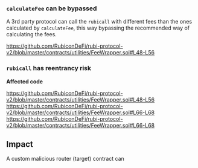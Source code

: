 ### `calculateFee` can be bypassed

A 3rd party protocol can call the `rubicall` with different fees than the ones calculated by `calculateFee`, this way bypassing the recommended way of calculating the fees. 

https://github.com/RubiconDeFi/rubi-protocol-v2/blob/master/contracts/utilities/FeeWrapper.sol#L48-L56

### `rubicall` has reentrancy risk

**Affected code**

https://github.com/RubiconDeFi/rubi-protocol-v2/blob/master/contracts/utilities/FeeWrapper.sol#L48-L56
https://github.com/RubiconDeFi/rubi-protocol-v2/blob/master/contracts/utilities/FeeWrapper.sol#L66-L68
https://github.com/RubiconDeFi/rubi-protocol-v2/blob/master/contracts/utilities/FeeWrapper.sol#L66-L68

## Impact

A custom malicious router (target) contract can 
